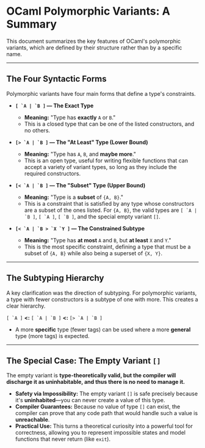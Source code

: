# OCaml Polymorphic Variants: A Summary

This document summarizes the key features of OCaml's polymorphic variants, which are defined by their structure rather than by a specific name.

---

## The Four Syntactic Forms

Polymorphic variants have four main forms that define a type's constraints. 

* **``[ `A | `B ]`` — The Exact Type**
    * **Meaning:** "Type has **exactly** `A` or `B`."
    * This is a closed type that can be one of the listed constructors, and no others.

* **``[> `A | `B ]`` — The "At Least" Type (Lower Bound)**
    * **Meaning:** "Type has `A`, `B`, and **maybe more**."
    * This is an open type, useful for writing flexible functions that can accept a variety of variant types, so long as they include the required constructors.

* **``[< `A | `B ]`` — The "Subset" Type (Upper Bound)**
    * **Meaning:** "Type is a **subset** of `{A, B}`."
    * This is a constraint that is satisfied by any type whose constructors are a subset of the ones listed. For `{A, B}`, the valid types are ``[ `A | `B ]``, ``[ `A ]``, ``[ `B ]``, and the special empty variant `[]`.

* **``[< `A | `B > `X `Y ]`` — The Constrained Subtype**
    * **Meaning:** "Type has **at most** `A` and `B`, but **at least** `X` and `Y`."
    * This is the most specific constraint, defining a type that must be a subset of `{A, B}` while also being a superset of `{X, Y}`.

---

## The Subtyping Hierarchy

A key clarification was the direction of subtyping. For polymorphic variants, a type with fewer constructors is a subtype of one with more. This creates a clear hierarchy.

``[ `A ]``   **<:** ``[ `A | `B ]``   **<:** ``[> `A | `B ]``

* A more **specific** type (fewer tags) can be used where a more **general** type (more tags) is expected.

---

## The Special Case: The Empty Variant `[]`

The empty variant is **type-theoretically valid, but the compiler will discharge it as uninhabitable, and thus there is no need to manage it.**

* **Safety via Impossibility:** The empty variant `[]` is safe precisely because it's **uninhabited**—you can never create a value of this type.
* **Compiler Guarantees:** Because no value of type `[]` can exist, the compiler can prove that any code path that would handle such a value is **unreachable**.
* **Practical Use:** This turns a theoretical curiosity into a powerful tool for correctness, allowing you to represent impossible states and model functions that never return (like `exit`).
